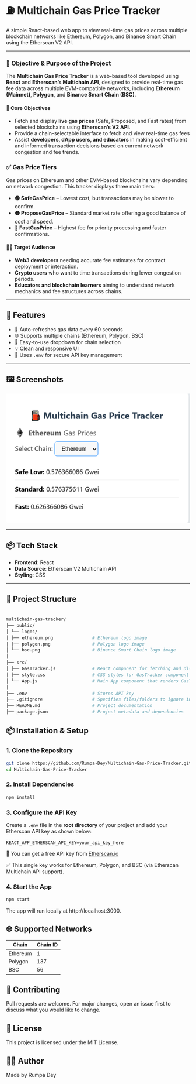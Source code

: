 # ⛽ Multichain Gas Price Tracker

A simple React-based web app to view real-time gas prices across multiple blockchain networks like Ethereum, Polygon, and Binance Smart Chain using the Etherscan V2 API.

---

### 🎯 Objective & Purpose of the Project

The **Multichain Gas Price Tracker** is a web-based tool developed using **React** and **Etherscan’s Multichain API**, designed to provide real-time gas fee data across multiple EVM-compatible networks, including **Ethereum (Mainnet)**, **Polygon**, and **Binance Smart Chain (BSC)**.

#### 📌 Core Objectives

-  Fetch and display **live gas prices** (Safe, Proposed, and Fast rates) from selected blockchains using **Etherscan’s V2 API**.
-  Provide a chain-selectable interface to fetch and view real-time gas fees
-  Assist **developers, dApp users, and educators** in making cost-efficient and informed transaction decisions based on current network congestion and fee trends.

### ✅ Gas Price Tiers

Gas prices on Ethereum and other EVM-based blockchains vary depending on network congestion. This tracker displays three main tiers:

- **🟢 SafeGasPrice** – Lowest cost, but transactions may be slower to confirm.
- **🟡 ProposeGasPrice** – Standard market rate offering a good balance of cost and speed.
- **🔴 FastGasPrice** – Highest fee for priority processing and faster confirmations.



#### 🧑‍💻 Target Audience

- **Web3 developers** needing accurate fee estimates for contract deployment or interaction.
- **Crypto users** who want to time transactions during lower congestion periods.
- **Educators and blockchain learners** aiming to understand network mechanics and fee structures across chains.

---

## 🚀 Features

- 🔁 Auto-refreshes gas data every 60 seconds
- 🌐 Supports multiple chains (Ethereum, Polygon, BSC)
- 🧭 Easy-to-use dropdown for chain selection
- 💡 Clean and responsive UI
- 🔐 Uses `.env` for secure API key management

---

## 🖼️ Screenshots

![Gas Price](screenshots/multichain.png)

---

## 📦 Tech Stack

- **Frontend**: React
- **Data Source**: Etherscan V2 Multichain API
- **Styling**: CSS

---

## 📁 Project Structure

```bash

multichain-gas-tracker/
├── public/
│ └── logos/
│ ├── ethereum.png               # Ethereum logo image
│ ├── polygon.png                # Polygon logo image
│ └── bsc.png                    # Binance Smart Chain logo image
│
├── src/
│ ├── GasTracker.js              # React component for fetching and displaying gas prices
│ ├── style.css                  # CSS styles for GasTracker component
│ └── App.js                     # Main App component that renders GasTracker
│
├── .env                         # Stores API key
├── .gitignore                   # Specifies files/folders to ignore in Git
├── README.md                    # Project documentation
├── package.json                 # Project metadata and dependencies
```

## 📦 Installation & Setup

### 1. Clone the Repository

```bash
git clone https://github.com/Rumpa-Dey/Multichain-Gas-Price-Tracker.git
cd Multichain-Gas-Price-Tracker
```
### 2. Install Dependencies

```bash
npm install
```
### 3. Configure the API Key

Create a `.env` file in the **root directory** of your project and add your Etherscan API key as shown below:

```env
REACT_APP_ETHERSCAN_API_KEY=your_api_key_here
```
🧪 You can get a free API key from [Etherscan.io](https://etherscan.io/myapikey)

✅ This single key works for Ethereum, Polygon, and BSC (via Etherscan Multichain API support).

### 4. Start the App
```bash
npm start
```
The app will run locally at http://localhost:3000.



## 🌐 Supported Networks

| Chain     | Chain ID |
|-----------|----------|
| Ethereum  | 1        |
| Polygon   | 137      |
| BSC       | 56       |


## 🤝 Contributing

Pull requests are welcome. For major changes, open an issue first to discuss what you would like to change.



## 📄 License

This project is licensed under the MIT License.

## 🙋‍♀️ Author
Made by Rumpa Dey